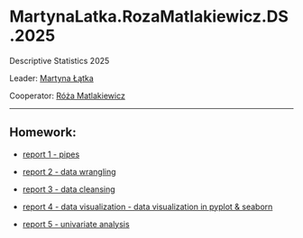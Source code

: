 # MartynaLatka.RozaMatlakiewicz.DS.2025
Descriptive Statistics 2025

Leader: [Martyna Łątka](https://github.com/MartynaLatka)

Cooperator: [Róża Matlakiewicz](https://github.com/RozaMatlakiewicz/RMatlakiewicz)

----------
Homework:
----------
- [report 1 - pipes](https://github.com/MartynaLatka/MartynaLatka.RozaMatlakiewicz.DS.2025/blob/main/Report1/Report1%20(2).md)


- [report 2 - data wrangling](https://github.com/MartynaLatka/MartynaLatka.RozaMatlakiewicz.DS.2025/tree/main/report2)
- [report 3 - data cleansing](https://github.com/MartynaLatka/MartynaLatka.RozaMatlakiewicz.DS.2025/blob/main/report3/Exercise%204.ipynb)
- [report 4 - data visualization - data visualization in pyplot & seaborn](https://github.com/MartynaLatka/MartynaLatka.RozaMatlakiewicz.DS.2025/tree/main/report4)
- [report 5 - univariate analysis ]()
